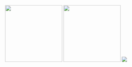 <div align="center">
        <img height="180em" src="https://github-readme-stats-three-sepia.vercel.app/api?username=geoe9&show_icons=true&theme=nord" />
        <img height="180em" src="https://github-readme-stats-three-sepia.vercel.app/api/top-langs/?username=geoe9&layout=compact&exclude_repo=github-readme-stats&theme=nord" />
        <img src="https://github-readme-stats-three-sepia.vercel.app/api/wakatime?username=@geo9&theme=nord" />
</div>
